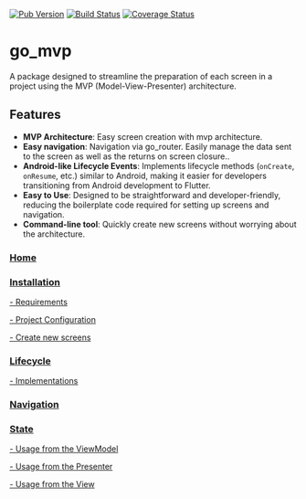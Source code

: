 [![Pub Version](https://img.shields.io/pub/v/go_mvp.svg)](https://pub.dev/packages/go_mvp)
[![Build Status](https://travis-ci.org/landamessenger/go_mvp.svg?branch=master)](https://travis-ci.org/landamessenger/go_mvp)
[![Coverage Status](https://coveralls.io/repos/github/landamessenger/go_mvp/badge.svg?branch=master)](https://coveralls.io/github/landamessenger/go_mvp?branch=master)

# go_mvp

A package designed to streamline the preparation of each screen in a project using the MVP (Model-View-Presenter) architecture.

## Features

- **MVP Architecture**: Easy screen creation with mvp architecture.
- **Easy navigation**: Navigation via go_router. Easily manage the data sent to the screen as well as the returns on screen closure..
- **Android-like Lifecycle Events**: Implements lifecycle methods (`onCreate`, `onResume`, etc.) similar to Android, making it easier for developers transitioning from Android development to Flutter.
- **Easy to Use**: Designed to be straightforward and developer-friendly, reducing the boilerplate code required for setting up screens and navigation.
- **Command-line tool**: Quickly create new screens without worrying about the architecture.

### [Home](https://github.com/landamessenger/go_mvp/wiki)

### [Installation](https://github.com/landamessenger/go_mvp/wiki/Installation)

[- Requirements](https://github.com/landamessenger/go_mvp/wiki/Installation#requirements)

[- Project Configuration](https://github.com/landamessenger/go_mvp/wiki/Installation#project-configuration)

[- Create new screens](https://github.com/landamessenger/go_mvp/wiki/Installation#create-new-screens)

### [Lifecycle](https://github.com/landamessenger/go_mvp/wiki/Lifecycle)

[- Implementations](https://github.com/landamessenger/go_mvp/wiki/Lifecycle#implementations)

### [Navigation](https://github.com/landamessenger/go_mvp/wiki/Navigation)

### [State](https://github.com/landamessenger/go_mvp/wiki/State)

[- Usage from the ViewModel](https://github.com/landamessenger/go_mvp/wiki/State#from-the-viewmodel)

[- Usage from the Presenter](https://github.com/landamessenger/go_mvp/wiki/State#from-the-presenter)

[- Usage from the View](https://github.com/landamessenger/go_mvp/wiki/State#from-the-view)
